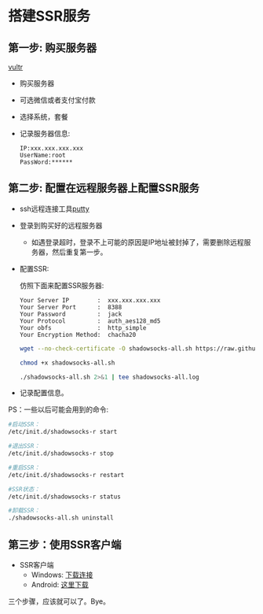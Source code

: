 # 搭建SSR服务

## 第一步: 购买服务器
[vultr](https://www.vultr.com)

- 购买服务器

- 可选微信或者支付宝付款

- 选择系统，套餐

- 记录服务器信息:

  ```
  IP:xxx.xxx.xxx.xxx
  UserName:root
  PassWord:******
  ```

  
## 第二步: 配置在远程服务器上配置SSR服务
- ssh远程连接工具[putty](https://the.earth.li/~sgtatham/putty/latest/w64/putty-64bit-0.71-installer.msi)

- 登录到购买好的远程服务器
  
  - 如遇登录超时，登录不上可能的原因是IP地址被封掉了，需要删除远程服务器，然后重复第一步。
  
- 配置SSR:

  仿照下面来配置SSR服务器:

  ```
  Your Server IP        :  xxx.xxx.xxx.xxx 
  Your Server Port      :  8388 
  Your Password         :  jack
  Your Protocol         :  auth_aes128_md5 
  Your obfs             :  http_simple 
  Your Encryption Method:  chacha20 
  ```

  

  ```bash
  wget --no-check-certificate -O shadowsocks-all.sh https://raw.githubusercontent.com/teddysun/shadowsocks_install/master/shadowsocks-all.sh
  ```

  ```bash
  chmod +x shadowsocks-all.sh
  ```

  ```bash
  ./shadowsocks-all.sh 2>&1 | tee shadowsocks-all.log
  ```

  

- 记录配置信息。

PS：一些以后可能会用到的命令:

```bash
#启动SSR：
/etc/init.d/shadowsocks-r start

#退出SSR：
/etc/init.d/shadowsocks-r stop

#重启SSR：
/etc/init.d/shadowsocks-r restart

#SSR状态：
/etc/init.d/shadowsocks-r status

#卸载SSR：
./shadowsocks-all.sh uninstall
```



## 第三步：使用SSR客户端
- SSR客户端
  - Windows: [下载连接](https://github.com/shadowsocksrr/shadowsocksr-csharp/releases/download/4.9.0/ShadowsocksR-win-4.9.0.zip)
  - Android: [这里下载](https://github.com/shadowsocksrr/shadowsocksr-android/releases)



三个步骤，应该就可以了。Bye。